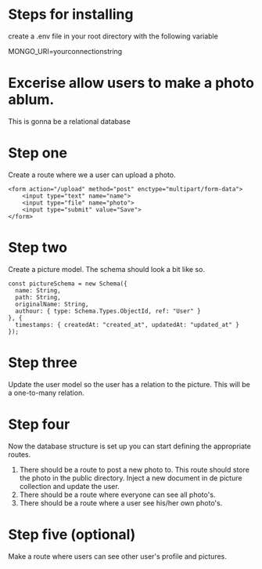 # Steps for installing

create a .env file in your root directory with the following variable

MONGO_URI=yourconnectionstring

# Excerise allow users to make a photo ablum.

This is gonna be a relational database

# Step one

Create a route where we a user can upload a photo.

```
<form action="/upload" method="post" enctype="multipart/form-data">
    <input type="text" name="name">
    <input type="file" name="photo">
    <input type="submit" value="Save">
</form>
```

# Step two

Create a picture model. The schema should look a bit like so.

```
const pictureSchema = new Schema({
  name: String,
  path: String,
  originalName: String,
  authour: { type: Schema.Types.ObjectId, ref: "User" }
}, {
  timestamps: { createdAt: "created_at", updatedAt: "updated_at" }
});
```

# Step three

Update the user model so the user has a relation to the picture. This will be a one-to-many relation.

# Step four

Now the database structure is set up you can start defining the appropriate routes.

1. There should be a route to post a new photo to. This route should store the photo in the public directory. Inject a new document in de picture collection and update the user.
2. There should be a route where everyone can see all photo's.
3. There should be a route where a user see his/her own photo's.

# Step five (optional)

Make a route where users can see other user's profile and pictures.
